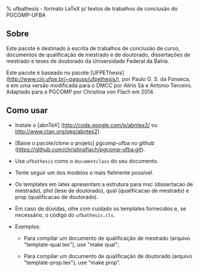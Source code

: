 % ufbathesis - formato LaTeX p/ textos de trabalhos de conclusão do PGCOMP-UFBA

## Sobre

Este pacote é destinado à escrita de trabalhos de conclusão de curso,
documentos de qualificação de mestrado e de doutorado,
dissertações de mestrado e teses de doutorado da 
Universidade Federal da Bahia.

Este pacote é baseado no pacote 
[UFPEThesis] (http://www.cin.ufpe.br/~paguso/ufpethesis/), 
por Paulo G. S. da Fonseca, e em uma versão modificada para 
o DMCC por Alírio Sá e Antonio Terceiro.
Adaptado para o PGCOMP por Christina von Flach em 2014.

## Como usar

* Instale o [abnTeX] (http://code.google.com/p/abntex2/ ou 
http://www.ctan.org/pkg/abntex2).

* [Baixe o pacote/clone o projeto] pgcomp-ufba no
github (https://github.com/christinaflach/pgcomp-ufba.git).

* Use `ufbathesis` como o `documentclass` do seu documento.

* Tente seguir um dos modelos o mais fielmente possível.

* Os templates em latex apresentam a estrutura para 
msc (dissertacao de mestrado), phd (tese de doutorado),
qual (qualificacao de mestrado) e prop (qualificacao de doutorado).

* Em caso de dúvidas, olhe com cuidado os templates fornecidos e, se
necessário, o código do `ufbathesis.cls`.

* Exemplos:
   - Para compilar um documento de qualificação de mestrado 
(arquivo "template-qual.tex"), use "make qual";

   - Para compilar um documento de qualificação de doutorado
(arquivo "template-prop.tex"), use "make prop".

